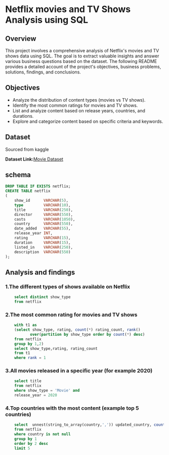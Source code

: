 # Netflix movies and TV Shows Analysis using SQL

## Overview
This project involves a comprehensive analysis of Netflix's movies and TV shows data using SQL. The goal is to extract valuable insights and answer various business questions based on the dataset. The following README provides a detailed account of the project's objectives, business problems, solutions, findings, and conclusions.

## Objectives
- Analyze the distribution of content types (movies vs TV shows).
- Identify the most common ratings for movies and TV shows.
- List and analyze content based on release years, countries, and durations.
- Explore and categorize content based on specific criteria and keywords.

## Dataset
Sourced from kaggle

**Dataset Link:**[Movie Dataset](https://www.kaggle.com/datasets/shivamb/netflix-shows?resource=download)

## schema
```sql
DROP TABLE IF EXISTS netflix;
CREATE TABLE netflix
(
    show_id      VARCHAR(5),
    type         VARCHAR(10),
    title        VARCHAR(250),
    director     VARCHAR(550),
    casts        VARCHAR(1050),
    country      VARCHAR(550),
    date_added   VARCHAR(55),
    release_year INT,
    rating       VARCHAR(15),
    duration     VARCHAR(15),
    listed_in    VARCHAR(250),
    description  VARCHAR(550)
);

```
## Analysis and findings
### 1.The different types of shows available on Netflix
	
```sql
	select distinct show_type
	from netflix
```

### 2.The most common rating for movies and TV shows
```sql
	with t1 as
	(select show_type, rating, count(*) rating_count, rank() 
	       over(partition by show_type order by count(*) desc)
	from netflix
	group by 1,2)
	select show_type,rating, rating_count
	from t1
	where rank = 1
```

### 3.All movies released in a specific year (for example 2020)
```sql	
	select title
	from netflix
	where show_type = 'Movie' and
	release_year = 2020
```

### 4.Top countries with the most content (example top 5 countries)
```sql
	select 	unnest(string_to_array(country,',')) updated_country, count(*) content_count
	from netflix
	where country is not null
	group by 1
	order by 2 desc
	limit 5
```

